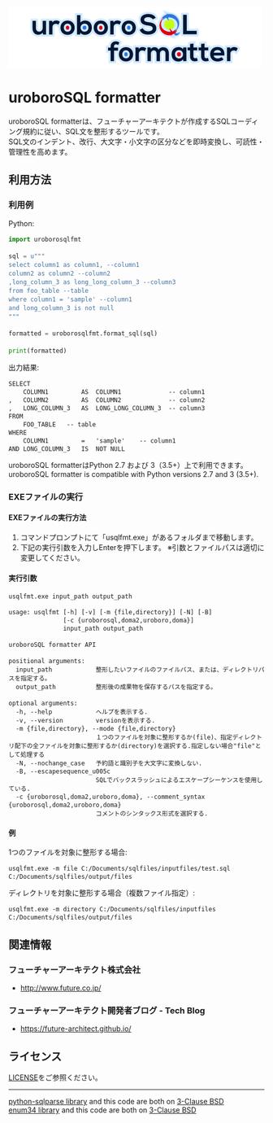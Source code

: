 ![uroboroSQL formatter](image/uroboroSQLformatter_logo.png)

# uroboroSQL formatter

uroboroSQL formatterは、フューチャーアーキテクトが作成するSQLコーディング規約に従い、SQL文を整形するツールです。  
SQL文のインデント、改行、大文字・小文字の区分などを即時変換し、可読性・管理性を高めます。

## 利用方法
### 利用例
Python:
```python
import uroborosqlfmt

sql = u"""
select column1 as column1, --column1
column2 as column2 --column2
,long_column_3 as long_long_column_3 --column3
from foo_table --table
where column1 = 'sample' --column1
and long_column_3 is not null
"""

formatted = uroborosqlfmt.format_sql(sql)

print(formatted)
```
出力結果:
```text
SELECT
	COLUMN1			AS	COLUMN1				-- column1
,	COLUMN2			AS	COLUMN2				-- column2
,	LONG_COLUMN_3	AS	LONG_LONG_COLUMN_3	-- column3
FROM
	FOO_TABLE	-- table
WHERE
	COLUMN1			=	'sample'	-- column1
AND	LONG_COLUMN_3	IS	NOT NULL
```

uroboroSQL formatterはPython 2.7 および 3（3.5+）上で利用できます。  
uroboroSQL formatter is compatible with Python versions 2.7 and 3 (3.5+).  

### EXEファイルの実行
#### EXEファイルの実行方法
1. コマンドプロンプトにて「usqlfmt.exe」があるフォルダまで移動します。
1. 下記の実行引数を入力しEnterを押下します。
※引数とファイルパスは適切に変更してください。

#### 実行引数
```bash
usqlfmt.exe input_path output_path
```

```text
usage: usqlfmt [-h] [-v] [-m {file,directory}] [-N] [-B]
               [-c {uroborosql,doma2,uroboro,doma}]
               input_path output_path

uroboroSQL formatter API

positional arguments:
  input_path            整形したいファイルのファイルパス、または、ディレクトリパスを指定する。
  output_path           整形後の成果物を保存するパスを指定する。

optional arguments:
  -h, --help            ヘルプを表示する.
  -v, --version         versionを表示する.
  -m {file,directory}, --mode {file,directory}
                        １つのファイルを対象に整形するか(file)、指定ディレクトリ配下の全ファイルを対象に整形するか(directory)を選択する.指定しない場合"file"として処理する
  -N, --nochange_case   予約語と識別子を大文字に変換しない.
  -B, --escapesequence_u005c
                        SQLでバックスラッシュによるエスケープシーケンスを使用している.
  -c {uroborosql,doma2,uroboro,doma}, --comment_syntax {uroborosql,doma2,uroboro,doma}
                        コメントのシンタックス形式を選択する.
```

#### 例
1つのファイルを対象に整形する場合:
```text
usqlfmt.exe -m file C:/Documents/sqlfiles/inputfiles/test.sql C:/Documents/sqlfiles/output/files
```

ディレクトリを対象に整形する場合（複数ファイル指定）:
```text
usqlfmt.exe -m directory C:/Documents/sqlfiles/inputfiles C:/Documents/sqlfiles/output/files
```

## 関連情報
<!-- 
### フューチャーアーキテクトのコーディング規約
* TODO  
-->

### フューチャーアーキテクト株式会社
* http://www.future.co.jp/  

### フューチャーアーキテクト開発者ブログ - Tech Blog
* https://future-architect.github.io/  

## ライセンス
[LICENSE](https://github.com/future-architect/uroboroSQL-formatter/blob/master/LICENSE)をご参照ください。

---

[python-sqlparse library](https://github.com/andialbrecht/sqlparse) and this code are both on [3-Clause BSD](https://opensource.org/licenses/BSD-3-Clause)  
[enum34 library](https://bitbucket.org/stoneleaf/enum34) and this code are both on [3-Clause BSD](https://opensource.org/licenses/BSD-3-Clause)  
